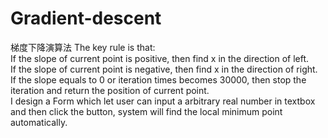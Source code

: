 # Gradient-descent
梯度下降演算法
The key rule is that:    
If the slope of current point is positive, then find x in the direction of left.    
If the slope of current point is negative, then find x in the direction of right.    
If the slope equals to 0 or iteration times becomes 30000, then stop the iteration and return the position of current point.    
I design a Form which let user can input a arbitrary real number in textbox and then click the button, system will find the local minimum point automatically.
